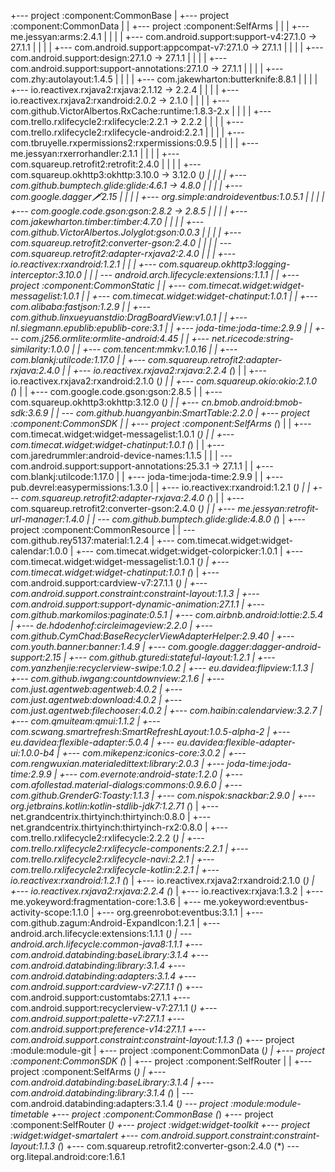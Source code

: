 +--- project :component:CommonBase
|    +--- project :component:CommonData
|    |    +--- project :component:SelfArms
|    |    |    +--- me.jessyan:arms:2.4.1
|    |    |    |    +--- com.android.support:support-v4:27.1.0 -> 27.1.1
|    |    |    |    +--- com.android.support:appcompat-v7:27.1.0 -> 27.1.1
|    |    |    |    +--- com.android.support:design:27.1.0 -> 27.1.1
|    |    |    |    +--- com.android.support:support-annotations:27.1.0 -> 27.1.1
|    |    |    |    +--- com.zhy:autolayout:1.4.5
|    |    |    |    +--- com.jakewharton:butterknife:8.8.1
|    |    |    |    +--- io.reactivex.rxjava2:rxjava:2.1.12 -> 2.2.4
|    |    |    |    +--- io.reactivex.rxjava2:rxandroid:2.0.2 -> 2.1.0
|    |    |    |    +--- com.github.VictorAlbertos.RxCache:runtime:1.8.3-2.x
|    |    |    |    +--- com.trello.rxlifecycle2:rxlifecycle:2.2.1 -> 2.2.2
|    |    |    |    +--- com.trello.rxlifecycle2:rxlifecycle-android:2.2.1
|    |    |    |    +--- com.tbruyelle.rxpermissions2:rxpermissions:0.9.5
|    |    |    |    +--- me.jessyan:rxerrorhandler:2.1.1
|    |    |    |    +--- com.squareup.retrofit2:retrofit:2.4.0
|    |    |    |    +--- com.squareup.okhttp3:okhttp:3.10.0 -> 3.12.0 (*)
|    |    |    |    +--- com.github.bumptech.glide:glide:4.6.1 -> 4.8.0
|    |    |    |    +--- com.google.dagger:dagger:2.15
|    |    |    |    +--- org.simple:androideventbus:1.0.5.1
|    |    |    |    +--- com.google.code.gson:gson:2.8.2 -> 2.8.5
|    |    |    |    +--- com.jakewharton.timber:timber:4.7.0
|    |    |    |    +--- com.github.VictorAlbertos.Jolyglot:gson:0.0.3
|    |    |    |    +--- com.squareup.retrofit2:converter-gson:2.4.0
|    |    |    |    \--- com.squareup.retrofit2:adapter-rxjava2:2.4.0
|    |    |    +--- io.reactivex:rxandroid:1.2.1
|    |    |    +--- com.squareup.okhttp3:logging-interceptor:3.10.0
|    |    |    \--- android.arch.lifecycle:extensions:1.1.1
|    |    +--- project :component:CommonStatic
|    |    +--- com.timecat.widget:widget-messagelist:1.0.1
|    |    +--- com.timecat.widget:widget-chatinput:1.0.1
|    |    +--- com.alibaba:fastjson:1.2.9
|    |    +--- com.github.linxueyuanstdio:DragBoardView:v1.0.1
|    |    +--- nl.siegmann.epublib:epublib-core:3.1
|    |    +--- joda-time:joda-time:2.9.9
|    |    +--- com.j256.ormlite:ormlite-android:4.45
|    |    +--- net.ricecode:string-similarity:1.0.0
|    |    +--- com.tencent:mmkv:1.0.16
|    |    +--- com.blankj:utilcode:1.17.0
|    |    +--- com.squareup.retrofit2:adapter-rxjava:2.4.0
|    |    +--- io.reactivex.rxjava2:rxjava:2.2.4 (*)
|    |    +--- io.reactivex.rxjava2:rxandroid:2.1.0 (*)
|    |    +--- com.squareup.okio:okio:2.1.0 (*)
|    |    +--- com.google.code.gson:gson:2.8.5
|    |    +--- com.squareup.okhttp3:okhttp:3.12.0 (*)
|    |    +--- cn.bmob.android:bmob-sdk:3.6.9
|    |    \--- com.github.huangyanbin:SmartTable:2.2.0
|    +--- project :component:CommonSDK
|    |    +--- project :component:SelfArms (*)
|    |    +--- com.timecat.widget:widget-messagelist:1.0.1 (*)
|    |    +--- com.timecat.widget:widget-chatinput:1.0.1 (*)
|    |    +--- com.jaredrummler:android-device-names:1.1.5
|    |    |    \--- com.android.support:support-annotations:25.3.1 -> 27.1.1
|    |    +--- com.blankj:utilcode:1.17.0
|    |    +--- joda-time:joda-time:2.9.9
|    |    +--- pub.devrel:easypermissions:1.3.0
|    |    +--- io.reactivex:rxandroid:1.2.1 (*)
|    |    +--- com.squareup.retrofit2:adapter-rxjava:2.4.0 (*)
|    |    +--- com.squareup.retrofit2:converter-gson:2.4.0 (*)
|    |    +--- me.jessyan:retrofit-url-manager:1.4.0
|    |    \--- com.github.bumptech.glide:glide:4.8.0 (*)
|    +--- project :component:CommonResource
|    |    \--- com.github.rey5137:material:1.2.4
|    +--- com.timecat.widget:widget-calendar:1.0.0
|    +--- com.timecat.widget:widget-colorpicker:1.0.1
|    +--- com.timecat.widget:widget-messagelist:1.0.1 (*)
|    +--- com.timecat.widget:widget-chatinput:1.0.1 (*)
|    +--- com.android.support:cardview-v7:27.1.1 (*)
|    +--- com.android.support.constraint:constraint-layout:1.1.3
|    +--- com.android.support:support-dynamic-animation:27.1.1
|    +--- com.github.markomilos:paginate:0.5.1
|    +--- com.airbnb.android:lottie:2.5.4
|    +--- de.hdodenhof:circleimageview:2.2.0
|    +--- com.github.CymChad:BaseRecyclerViewAdapterHelper:2.9.40
|    +--- com.youth.banner:banner:1.4.9
|    +--- com.google.dagger:dagger-android-support:2.15
|    +--- com.github.gturedi:stateful-layout:1.2.1
|    +--- com.yanzhenjie:recyclerview-swipe:1.0.2
|    +--- eu.davidea:flipview:1.1.3
|    +--- com.github.iwgang:countdownview:2.1.6
|    +--- com.just.agentweb:agentweb:4.0.2
|    +--- com.just.agentweb:download:4.0.2
|    +--- com.just.agentweb:filechooser:4.0.2
|    +--- com.haibin:calendarview:3.2.7
|    +--- com.qmuiteam:qmui:1.1.2
|    +--- com.scwang.smartrefresh:SmartRefreshLayout:1.0.5-alpha-2
|    +--- eu.davidea:flexible-adapter:5.0.4
|    +--- eu.davidea:flexible-adapter-ui:1.0.0-b4
|    +--- com.mikepenz:iconics-core:3.0.2
|    +--- com.rengwuxian.materialedittext:library:2.0.3
|    +--- joda-time:joda-time:2.9.9
|    +--- com.evernote:android-state:1.2.0
|    +--- com.afollestad.material-dialogs:commons:0.9.6.0
|    +--- com.github.GrenderG:Toasty:1.1.3
|    +--- com.nispok:snackbar:2.9.0
|    +--- org.jetbrains.kotlin:kotlin-stdlib-jdk7:1.2.71 (*)
|    +--- net.grandcentrix.thirtyinch:thirtyinch:0.8.0
|    +--- net.grandcentrix.thirtyinch:thirtyinch-rx2:0.8.0
|    +--- com.trello.rxlifecycle2:rxlifecycle:2.2.2 (*)
|    +--- com.trello.rxlifecycle2:rxlifecycle-components:2.2.1
|    +--- com.trello.rxlifecycle2:rxlifecycle-navi:2.2.1
|    +--- com.trello.rxlifecycle2:rxlifecycle-kotlin:2.2.1
|    +--- io.reactivex:rxandroid:1.2.1 (*)
|    +--- io.reactivex.rxjava2:rxandroid:2.1.0 (*)
|    +--- io.reactivex.rxjava2:rxjava:2.2.4 (*)
|    +--- io.reactivex:rxjava:1.3.2
|    +--- me.yokeyword:fragmentation-core:1.3.6
|    +--- me.yokeyword:eventbus-activity-scope:1.1.0
|    +--- org.greenrobot:eventbus:3.1.1
|    +--- com.github.zagum:Android-ExpandIcon:1.2.1
|    +--- android.arch.lifecycle:extensions:1.1.1 (*)
|    \--- android.arch.lifecycle:common-java8:1.1.1
+--- com.android.databinding:baseLibrary:3.1.4
+--- com.android.databinding:library:3.1.4
+--- com.android.databinding:adapters:3.1.4
+--- com.android.support:cardview-v7:27.1.1 (*)
+--- com.android.support:customtabs:27.1.1
+--- com.android.support:recyclerview-v7:27.1.1 (*)
+--- com.android.support:palette-v7:27.1.1
+--- com.android.support:preference-v14:27.1.1
+--- com.android.support.constraint:constraint-layout:1.1.3 (*)
+--- project :module:module-git
|    +--- project :component:CommonData (*)
|    +--- project :component:CommonSDK (*)
|    +--- project :component:SelfRouter
|    |    +--- project :component:SelfArms (*)
|    +--- com.android.databinding:baseLibrary:3.1.4
|    +--- com.android.databinding:library:3.1.4 (*)
|    \--- com.android.databinding:adapters:3.1.4 (*)
\--- project :module:module-timetable
     +--- project :component:CommonBase (*)
     +--- project :component:SelfRouter (*)
     +--- project :widget:widget-toolkit
     +--- project :widget:widget-smartalert
     +--- com.android.support.constraint:constraint-layout:1.1.3 (*)
     +--- com.squareup.retrofit2:converter-gson:2.4.0 (*)
     \--- org.litepal.android:core:1.6.1